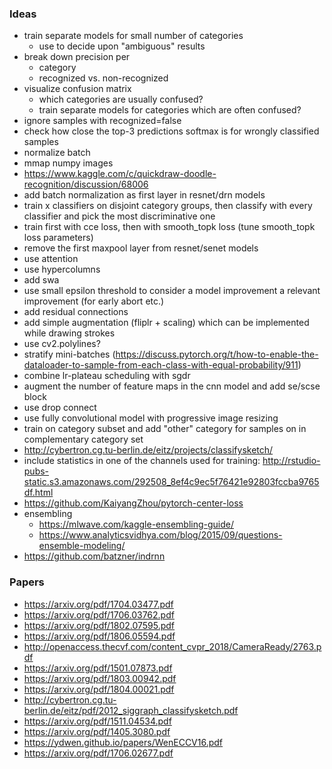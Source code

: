 ### Ideas

* train separate models for small number of categories
  * use to decide upon "ambiguous" results
* break down precision per
  * category
  * recognized vs. non-recognized
* visualize confusion matrix
  * which categories are usually confused?
  * train separate models for categories which are often confused?
* ignore samples with recognized=false
* check how close the top-3 predictions softmax is for wrongly classified samples
* normalize batch
* mmap numpy images
* https://www.kaggle.com/c/quickdraw-doodle-recognition/discussion/68006
* add batch normalization as first layer in resnet/drn models
* train x classifiers on disjoint category groups, then classify with every classifier and pick the most discriminative one
* train first with cce loss, then with smooth_topk loss (tune smooth_topk loss parameters)
* remove the first maxpool layer from resnet/senet models
* use attention
* use hypercolumns
* add swa
* use small epsilon threshold to consider a model improvement a relevant improvement (for early abort etc.)
* add residual connections
* add simple augmentation (fliplr + scaling) which can be implemented while drawing strokes
* use cv2.polylines?
* stratify mini-batches (https://discuss.pytorch.org/t/how-to-enable-the-dataloader-to-sample-from-each-class-with-equal-probability/911)
* combine lr-plateau scheduling with sgdr
* augment the number of feature maps in the cnn model and add se/scse block
* use drop connect
* use fully convolutional model with progressive image resizing
* train on category subset and add "other" category for samples on in complementary category set
* http://cybertron.cg.tu-berlin.de/eitz/projects/classifysketch/
* include statistics in one of the channels used for training: http://rstudio-pubs-static.s3.amazonaws.com/292508_8ef4c9ec5f76421e92803fccba9765df.html
* https://github.com/KaiyangZhou/pytorch-center-loss
* ensembling
  * https://mlwave.com/kaggle-ensembling-guide/
  * https://www.analyticsvidhya.com/blog/2015/09/questions-ensemble-modeling/
* https://github.com/batzner/indrnn


### Papers

* https://arxiv.org/pdf/1704.03477.pdf
* https://arxiv.org/pdf/1706.03762.pdf
* https://arxiv.org/pdf/1802.07595.pdf
* https://arxiv.org/pdf/1806.05594.pdf
* http://openaccess.thecvf.com/content_cvpr_2018/CameraReady/2763.pdf
* https://arxiv.org/pdf/1501.07873.pdf
* https://arxiv.org/pdf/1803.00942.pdf
* https://arxiv.org/pdf/1804.00021.pdf
* http://cybertron.cg.tu-berlin.de/eitz/pdf/2012_siggraph_classifysketch.pdf
* https://arxiv.org/pdf/1511.04534.pdf
* https://arxiv.org/pdf/1405.3080.pdf
* https://ydwen.github.io/papers/WenECCV16.pdf
* https://arxiv.org/pdf/1706.02677.pdf
